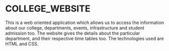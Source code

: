 # COLLEGE_WEBSITE

This is a web oriented application which allows us to access the information about our college, departments, events, infrastructure and student admission too.
The website gives the details about the particular department, and their respective time tables too.
The technologies used are HTML and CSS.
